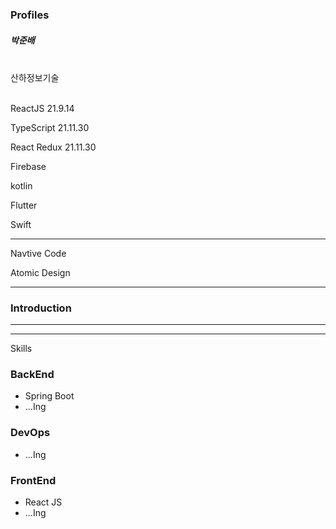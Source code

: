 ### Profiles 

##### 박준배  

<br>
산하정보기술
<br><br>

ReactJS 21.9.14

TypeScript 21.11.30

React Redux 21.11.30 
 
Firebase

kotlin

Flutter

Swift



***

Navtive Code

Atomic Design


***

### Introduction





***


***
Skills

### BackEnd 

- Spring Boot
- ...Ing

### DevOps

- ...Ing

### FrontEnd

- React JS
- ...Ing


<br>
